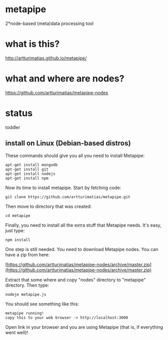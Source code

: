 # metapipe
2*node-based (meta)data processing tool

# what is this?
http://artturimatias.github.io/metapipe/

# what and where are nodes?
https://github.com/artturimatias/metapipe-nodes

# status
toddler


## install on Linux (Debian-based distros)

These commands should give you all you need to install Metapipe:

    apt-get install mongodb
    apt-get install git
    apt-get install nodejs
    apt-get install npm




Now its time to install metapipe. Start by fetching code:

    git clone https://github.com/artturimatias/metapipe.git

Then move to directory that was created:

    cd metapipe

Finally, you need to install all the extra stuff that Metapipe needs. It's easy, just type:

    npm install

One step is still needed. You need to download Metapipe nodes. You can have a zip from here:

[https://github.com/artturimatias/metapipe-nodes/archive/master.zip](https://github.com/artturimatias/metapipe-nodes/archive/master.zip)

Extract that some where and copy "nodes" directory to "metapipe" directory. Then type:

    nodeje metapipe.js

You should see something like this:

    metapipe running!
    copy this to your web browser -> http://localhost:3000

Open link in your browser and you are using Metapipe (that is, if everything went well)!
